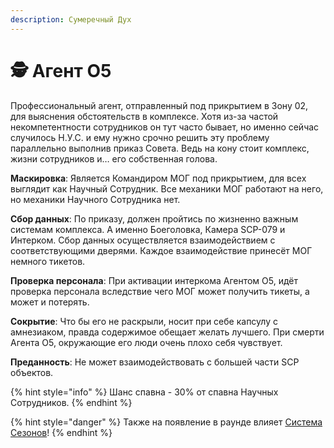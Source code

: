 ```yaml
---
description: Сумеречный Дух
---
```


# 🕵 Агент O5

Профессиональный агент, отправленный под прикрытием в Зону 02, для выяснения обстоятельств в комплексе. Хотя из-за частой некомпетентности сотрудников он тут часто бывает, но именно сейчас случилось Н.У.С. и ему нужно срочно решить эту проблему параллельно выполнив приказ Совета. Ведь на кону стоит комплекс, жизни сотрудников и… его собственная голова.

**Маскировка**: Является Командиром МОГ под прикрытием, для всех выглядит как Научный Сотрудник. Все механики МОГ работают на него, но механики Научного Сотрудника нет.

**Сбор данных**: По приказу, должен пройтись по жизненно важным системам комплекса. А именно Боеголовка, Камера SCP-079 и Интерком. Сбор данных осуществляется взаимодействием с соответствующими дверями. Каждое взаимодействие принесёт МОГ немного тикетов.

**Проверка персонала**: При активации интеркома Агентом О5, идёт проверка персонала вследствие чего МОГ может получить тикеты, а может и потерять.

**Сокрытие**: Что бы его не раскрыли, носит при себе капсулу с амнезиаком, правда содержимое обещает желать лучшего. При смерти Агента О5, окружающие его люди очень плохо себя чувствует.

**Преданность**: Не может взаимодействовать с большей части SCP объектов.

{% hint style="info" %}
Шанс спавна - 30% от спавна Научных Сотрудников.
{% endhint %}

{% hint style="danger" %}
Также на появление в раунде влияет [Система Сезонов](../../server-systems/seasons-system.md)!
{% endhint %}
